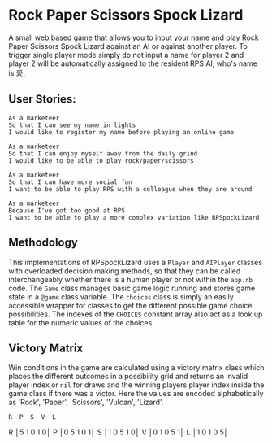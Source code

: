 # Rock Paper Scissors Spock Lizard

A small web based game that allows you to input your name and play Rock Paper
Scissors Spock Lizard against an AI or against another player. To trigger single
player mode simply do not input a name for player 2 and player 2 will be
automatically assigned to the resident RPS AI, who's name is 愛.

## User Stories:

```
As a marketeer
So that I can see my name in lights
I would like to register my name before playing an online game

As a marketeer
So that I can enjoy myself away from the daily grind
I would like to be able to play rock/paper/scissors

As a marketeer
So that I can have more social fun
I want to be able to play RPS with a colleague when they are around

As a marketeer
Because I've got too good at RPS
I want to be able to play a more complex variation like RPSpockLizard
```
## Methodology

This implementations of RPSpockLizard uses a `Player` and `AIPlayer` classes with
overloaded decision making methods, so that they can be called interchangeably
whether there is a human player or not within the `app.rb` code. The `Game` class
manages basic game logic running and stores game state in a `@game` class variable.
The `choices` class is simply an easily accessible wrapper for classes to get
the different possible game choice possibilities. The indexes of the `CHOICES`
constant array also act as a look up table for the numeric values of the choices.

## Victory Matrix

Win conditions in the game are calculated using a victory matrix class which
places the different outcomes in a possibility grid and returns an invalid player index
or `nil` for draws and the winning players player index inside the game class
if there was a victor. Here the values are encoded alphabetically as 'Rock', 'Paper',
'Scissors', 'Vulcan', 'Lizard'.


    R  P  S  V  L
R  │5  1  0  1  0│
P  │0  5  1  0  1│
S  │1  0  5  1  0│
V  │0  1  0  5  1│
L  │1  0  1  0  5│
